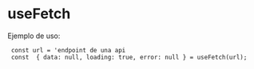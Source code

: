 # useFetch


Ejemplo de uso:

```
 const url = 'endpoint de una api
 const  { data: null, loading: true, error: null } = useFetch(url);

```